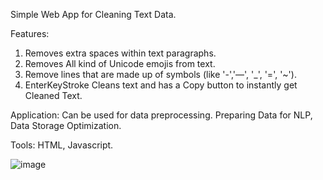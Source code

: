Simple Web App for Cleaning Text Data.

Features:
1. Removes extra spaces within text paragraphs.
2. Removes All kind of Unicode emojis from text.
3. Remove lines that are made up of symbols (like '-','—', '_', '=', '~').
4. EnterKeyStroke Cleans text and has a Copy button to instantly get Cleaned Text.
   
Application:
  Can be used for data preprocessing. Preparing Data for NLP, Data Storage Optimization.

Tools: HTML, Javascript.


  ![image](https://github.com/user-attachments/assets/b04af1af-49e3-4d59-a74c-e4389e267e18)
